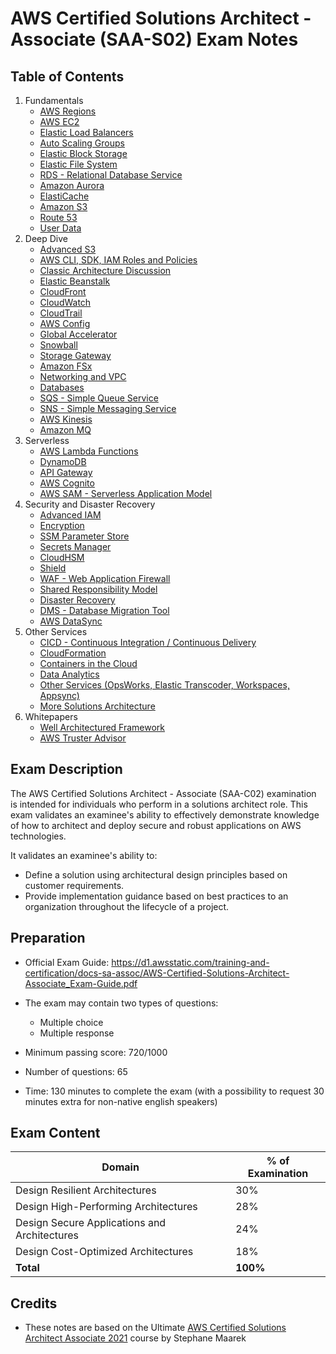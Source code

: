 # AWS Certified Solutions Architect - Associate (SAA-S02) Exam Notes

## Table of Contents

1. Fundamentals
    - [AWS Regions](1-aws-fundamentals/regions.md)
    - [AWS EC2](1-aws-fundamentals/ec2.md)
    - [Elastic Load Balancers](1-aws-fundamentals/elb.md)
    - [Auto Scaling Groups](1-aws-fundamentals/asg.md)
    - [Elastic Block Storage](1-aws-fundamentals/ebs.md)
    - [Elastic File System](1-aws-fundamentals/efs.md)
    - [RDS - Relational Database Service](1-aws-fundamentals/rds.md)
    - [Amazon Aurora](1-aws-fundamentals/aurora.md)
    - [ElastiCache](1-aws-fundamentals/elasticache.md)
    - [Amazon S3](1-aws-fundamentals/s3.md)
    - [Route 53](1-aws-fundamentals/route53.md)
    - [User Data](1-aws-fundamentals/userdata.md)
2. Deep Dive
    - [Advanced S3](2-deep-dive/advanced-s3.md)
    - [AWS CLI, SDK, IAM Roles and Policies](2-deep-dive/cli.md)
    - [Classic Architecture Discussion](2-deep-dive/architecture.md)
    - [Elastic Beanstalk](2-deep-dive/beanstalk.md)
    - [CloudFront](2-deep-dive/cloudfront.md)
    - [CloudWatch](2-deep-dive/cloudwatch.md)
    - [CloudTrail](2-deep-dive/cloudtrail.md)
    - [AWS Config](2-deep-dive/config.md)
    - [Global Accelerator](2-deep-dive/global-accelerator.md)
    - [Snowball](2-deep-dive/snowball.md)
    - [Storage Gateway](2-deep-dive/storage-gateway.md)
    - [Amazon FSx](2-deep-dive/fsx.md)
    - [Networking and VPC](2-deep-dive/vpc.md)
    - [Databases](2-deep-dive/databases.md)
    - [SQS - Simple Queue Service](2-deep-dive/sqs.md)
    - [SNS - Simple Messaging Service](2-deep-dive/sns.md)
    - [AWS Kinesis](2-deep-dive/kinesis.md)
    - [Amazon MQ](2-deep-dive/amazon-mq.md)
3. Serverless
    - [AWS Lambda Functions](3-aws-serverless/lambda.md)
    - [DynamoDB](3-aws-serverless/dynamodb.md)
    - [API Gateway](3-aws-serverless/api-gateway.md)
    - [AWS Cognito](3-aws-serverless/cognito.md)
    - [AWS SAM - Serverless Application Model](3-aws-serverless/sam.md)
4. Security and Disaster Recovery
    - [Advanced IAM](4-aws-security-and-disaster-recovery/advanced-iam.md)
    - [Encryption](4-aws-security-and-disaster-recovery/encryption.md)
    - [SSM Parameter Store](4-aws-security-and-disaster-recovery/ssm.md)
    - [Secrets Manager](4-aws-security-and-disaster-recovery/secrets-manager.md)
    - [CloudHSM](4-aws-security-and-disaster-recovery/cloudhsm.md)
    - [Shield](4-aws-security-and-disaster-recovery/shield.md)
    - [WAF - Web Application Firewall](4-aws-security-and-disaster-recovery/waf.md)
    - [Shared Responsibility Model](4-aws-security-and-disaster-recovery/shared-responsibility-model.md)
    - [Disaster Recovery](4-aws-security-and-disaster-recovery/disaster-recovery.md)
    - [DMS - Database Migration Tool](4-aws-security-and-disaster-recovery/dms.md)
    - [AWS DataSync](4-aws-security-and-disaster-recovery/datasync.md)
5. Other Services
    - [CICD - Continuous Integration / Continuous Delivery](5-other-services/cicd.md)
    - [CloudFormation](5-other-services/cloudformation.md)
    - [Containers in the Cloud](5-other-services/containers.md)
    - [Data Analytics](5-other-services/data-analytics.md)
    - [Other Services (OpsWorks, Elastic Transcoder, Workspaces, Appsync)](5-other-services/other.md)
    - [More Solutions Architecture](5-other-services/more-solutions-architecture.md)
6. Whitepapers
    - [Well Architectured Framework](6-whitepapers/well-architectured-framework.md)
    - [AWS Truster Advisor](6-whitepapers/trusted-advisor.md)

## Exam Description

The AWS Certified Solutions Architect - Associate (SAA-C02) examination is intended for individuals who perform in a solutions architect role. This exam validates an examinee's ability to effectively demonstrate knowledge of how to architect and deploy secure and robust applications on AWS technologies.

It validates an examinee's ability to:
- Define a solution using architectural design principles based on customer requirements.
- Provide implementation guidance based on best practices to an organization throughout the lifecycle of a project.

## Preparation

- Official Exam Guide: https://d1.awsstatic.com/training-and-certification/docs-sa-assoc/AWS-Certified-Solutions-Architect-Associate_Exam-Guide.pdf

- The exam may contain two types of questions:
    - Multiple choice
    - Multiple response

- Minimum passing score: 720/1000
- Number of questions: 65
- Time: 130 minutes to complete the exam (with a possibility to request 30 minutes extra for non-native english speakers)

## Exam Content

| **Domain**                                   | **% of Examination** |
|----------------------------------------------|----------------------|
| Design Resilient Architectures               | 30%                  |
| Design High-Performing Architectures         | 28%                  |
| Design Secure Applications and Architectures | 24%                  |
| Design Cost-Optimized Architectures          | 18%                  |
| **Total**                                    | **100%**             |

## Credits

- These notes are based on the Ultimate [AWS Certified Solutions Architect Associate 2021](https://www.udemy.com/course/aws-certified-solutions-architect-associate-saa-c02/) course by Stephane Maarek